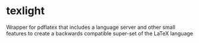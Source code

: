 # texlight
Wrapper for pdflatex that includes a language server and other small features to create a backwards compatible super-set of the LaTeX language
